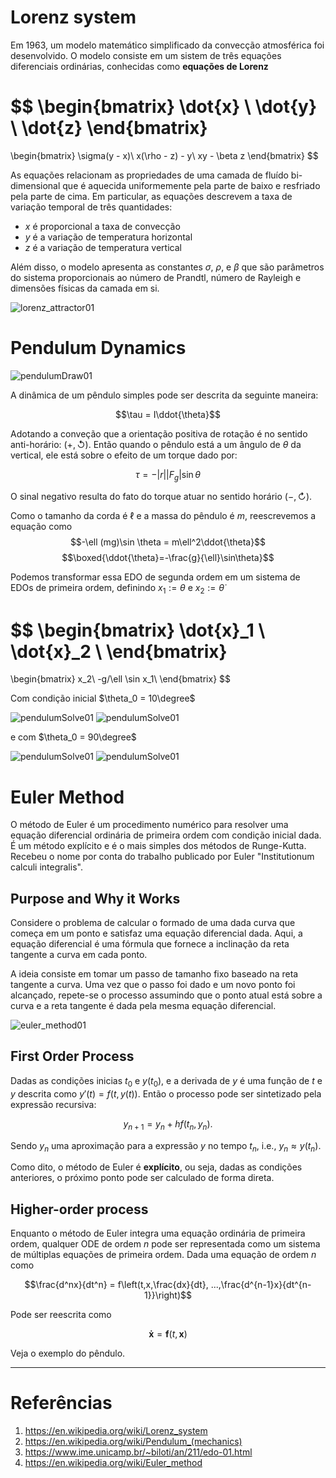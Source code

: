 # Lorenz system

Em 1963, um modelo matemático simplificado da convecção atmosférica foi desenvolvido. O modelo consiste em um sistem de três equações diferenciais ordinárias, conhecidas como **equações de Lorenz**

$$
\begin{bmatrix}
    \dot{x} \\
    \dot{y} \\
    \dot{z}
\end{bmatrix} 
=
\begin{bmatrix}
    \sigma(y - x)\\
    x(\rho - z) - y\\
    xy - \beta z
\end{bmatrix}
$$

As equações relacionam as propriedades de uma camada de fluído bi-dimensional que é aquecida uniformemente pela parte de baixo e resfriado pela parte de cima. Em particular, as equações descrevem a taxa de variação temporal de três quantidades:
- $x$ é proporcional a taxa de convecção
- $y$ é a variação de temperatura horizontal
- $z$ é a variação de temperatura vertical

Além disso, o modelo apresenta as constantes $σ$, $ρ$, e $β$ que são parâmetros do sistema proporcionais ao número de Prandtl, número de Rayleigh e dimensões físicas da camada em si.

![lorenz_attractor01](imgs/lorenz_attractor01.jpeg)

# Pendulum Dynamics

![pendulumDraw01](imgs/pendulumDraw01.jpeg)

A dinâmica de um pêndulo simples pode ser descrita da seguinte maneira:

$$\tau = I\ddot{\theta}$$

Adotando a conveção que a orientação positiva de rotação é no sentido anti-horário: $(+, \circlearrowleft)$. Então quando o pêndulo está a um ângulo de $\theta$ da vertical, ele está sobre o efeito de um torque dado por:

$$\tau = -|r||F_g|\sin \theta$$

O sinal negativo resulta do fato do torque atuar no sentido horário $(-, \circlearrowright)$.

Como o tamanho da corda é $\ell$ e a massa do pêndulo é $m$, reescrevemos a equação como
$$-\ell (mg)\sin \theta = m\ell^2\ddot{\theta}$$
$$\boxed{\ddot{\theta}=-\frac{g}{\ell}\sin\theta}$$

Podemos transformar essa EDO de segunda ordem em um sistema de EDOs de primeira ordem, definindo $x_1 := \theta$ e $x_2 := \dot{\theta}$

$$
\begin{bmatrix}
    \dot{x}_1 \\
    \dot{x}_2 \\
\end{bmatrix} 
=
\begin{bmatrix}
    x_2\\
    -g/\ell \sin x_1\\
\end{bmatrix}
$$

Com condição inicial $\theta_0 = 10\degree$

![pendulumSolve01](imgs/pendulumSolve01.jpeg)
![pendulumSolve01](imgs/pendulumSolve-Phase01.jpeg)

e com $\theta_0 = 90\degree$

![pendulumSolve01](imgs/pendulumSolve02.jpeg)
![pendulumSolve01](imgs/pendulumSolve-Phase02.jpeg)

# Euler Method

O método de Euler é um procedimento numérico para resolver uma equação diferencial ordinária de primeira ordem com condição inicial dada. É um método explícito e é o mais simples dos métodos de Runge-Kutta. Recebeu o nome por conta do trabalho publicado por Euler "Institutionum calculi integralis".

## Purpose and Why it Works

Considere o problema de calcular o formado de uma dada curva que começa em um ponto e satisfaz uma equação diferencial dada. Aqui, a equação diferencial é uma fórmula que fornece a inclinação da reta tangente a curva em cada ponto.

A ideia consiste em tomar um passo de tamanho fixo baseado na reta tangente a curva. Uma vez que o passo foi dado e um novo ponto foi alcançado, repete-se o processo assumindo que o ponto atual está sobre a curva e a reta tangente é dada pela mesma equação diferencial.  
 

![euler_method01](imgs/euler_method01.jpeg)

## First Order Process

Dadas as condições inicias $t_0$ e $y(t_{0})$, e a derivada de $y$ é uma função de $t$ e $y$ descrita como $y'(t)=f{\bigl (}t,y(t){\bigr )}$. Então o processo pode ser sintetizado pela expressão recursiva:

$$y_{n+1}=y_{n}+hf(t_{n},y_{n}).$$

Sendo $y_{n}$ uma aproximação para a expressão $y$ no tempo $t_{n}$, i.e., $y_{n}\approx y(t_{n})$.

Como dito, o método de Euler é **explícito**, ou seja, dadas as condições anteriores, o próximo ponto pode ser calculado de forma direta.

## Higher-order process

Enquanto o método de Euler integra uma equação ordinária de primeira ordem, qualquer ODE de ordem $n$ pode ser representada como um sistema de múltiplas equações de primeira ordem. Dada uma equação de ordem $n$ como

$$\frac{d^nx}{dt^n} = f\left(t,x,\frac{dx}{dt}, ...,\frac{d^{n-1}x}{dt^{n-1}}\right)$$

Pode ser reescrita como

$$\mathbf{\dot{x}} = \mathbf{f}(t, \mathbf{x})$$

Veja o exemplo do pêndulo.

___

# Referências

1. https://en.wikipedia.org/wiki/Lorenz_system
2. https://en.wikipedia.org/wiki/Pendulum_(mechanics)
3. https://www.ime.unicamp.br/~biloti/an/211/edo-01.html
4. https://en.wikipedia.org/wiki/Euler_method